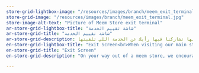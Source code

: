 ```yaml
---
store-grid-lightbox-image: "/resources/images/branch/meem_exit_terminal.jpg"
store-grid-image: "/resources/images/branch/meem_exit_terminal.jpg"
store-image-alt-text: "Picture of Meem Store exit terminal"
ar-store-grid-lightbox-title: "شاشة تقييم الخدمة"
ar-store-grid-title: "شاشة تقييم الخدمة"
ar-store-grid-description: وأنت طالع من مراكز ومنافذ خدمة ميم راح تلاقي شاشة قريبة عند المخرج تقدر من خلالها تشاركنا فيها رأيك عن الخدمة اللي تلقيتها
en-store-grid-lightbox-title: "Exit Screen<br>When visiting our main stores we encourage you to rate the level of service delivered and also log any feedback or complaint through this machine."
en-store-grid-title: "Exit Screen"
en-store-grid-description: "On your way out of a meem store, we encourage you to rate the level of service delivered and share your feedback through this screen."

---
```


